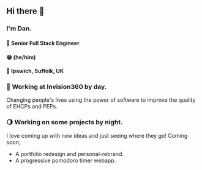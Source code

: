 ## Hi there 👋

### I'm Dan.

#### 👴 Senior Full Stack Engineer

#### 😁 (he/him)

#### 📍 Ipswich, Suffolk, UK

### 🚀 Working at Invision360 by day.
Changing people's lives using the power of software to improve the quality of EHCPs and PEPs.

### 🌖 Working on some projects by night.
I love coming up with new ideas and just seeing where they go! Coming soon;
- A portfolio redesign and personal-rebrand.
- A progressive pomodoro timer webapp.

<!--
**dan-sarracayo/dan-sarracayo** is a ✨ _special_ ✨ repository because its `README.md` (this file) appears on your GitHub profile.

Here are some ideas to get you started:

- 🔭 I’m currently working on ...
- 🌱 I’m currently learning ...
- 👯 I’m looking to collaborate on ...
- 🤔 I’m looking for help with ...
- 💬 Ask me about ...
- 📫 How to reach me: ...
- 😄 Pronouns: ...
- ⚡ Fun fact: ...
-->
